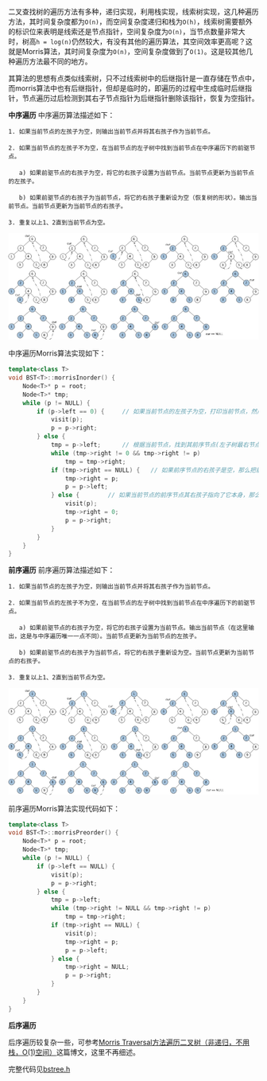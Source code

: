 二叉查找树的遍历方法有多种，递归实现，利用栈实现，线索树实现，这几种遍历方法，其时间复杂度都为`O(n)`，而空间复杂度递归和栈为`O(h)`，线索树需要额外的标识位来表明是线索还是节点指针，空间复杂度为`O(n)`，当节点数量非常大时，树高`h = log(n)`仍然较大，有没有其他的遍历算法，其空间效率更高呢？这就是Morris算法，其时间复杂度为`O(n)`，空间复杂度做到了`O(1)`。这是较其他几种遍历方法最不同的地方。

其算法的思想有点类似线索树，只不过线索树中的后继指针是一直存储在节点中，而morris算法中也有后继指针，但却是临时的，即遍历的过程中生成临时后继指针，节点遍历过后检测到其右子节点指针为后继指针删除该指针，恢复为空指针。


**中序遍历**
中序遍历算法描述如下：
```
1. 如果当前节点的左孩子为空，则输出当前节点并将其右孩子作为当前节点。

2. 如果当前节点的左孩子不为空，在当前节点的左子树中找到当前节点在中序遍历下的前驱节点。

   a) 如果前驱节点的右孩子为空，将它的右孩子设置为当前节点。当前节点更新为当前节点的左孩子。

   b) 如果前驱节点的右孩子为当前节点，将它的右孩子重新设为空（恢复树的形状）。输出当前节点。当前节点更新为当前节点的右孩子。

3. 重复以上1、2直到当前节点为空。
```
![image](../images/morris_inorder.jpg)

中序遍历Morris算法实现如下：
```c++
template<class T>
void BST<T>::morrisInorder() {
	Node<T>* p = root;
	Node<T>* tmp;
	while (p != NULL) {
		if (p->left == 0) {		// 如果当前节点的左孩子为空，打印当前节点，然后进入右孩子
			visit(p);
			p = p->right;
		} else {
			tmp = p->left;		// 根据当前节点，找到其前序节点(左子树最右节点)，然后进入当前节点的左孩子。
			while (tmp->right != 0 && tmp->right != p)
				tmp = tmp->right;
			if (tmp->right == NULL) {	// 如果前序节点的右孩子是空，那么把前序节点的右孩子指向当前节点
				tmp->right = p;
				p = p->left;
			} else {		// 如果当前节点的前序节点其右孩子指向了它本身，那么把前序节点的右孩子设置为空，打印当前节点，然后进入右孩子。
				visit(p);
				tmp->right = 0;
				p = p->right;
			}
		}
	}
} 
```

**前序遍历**
前序遍历算法描述如下：
```
1. 如果当前节点的左孩子为空，则输出当前节点并将其右孩子作为当前节点。

2. 如果当前节点的左孩子不为空，在当前节点的左子树中找到当前节点在中序遍历下的前驱节点。

   a) 如果前驱节点的右孩子为空，将它的右孩子设置为当前节点。输出当前节点（在这里输出，这是与中序遍历唯一一点不同）。当前节点更新为当前节点的左孩子。

   b) 如果前驱节点的右孩子为当前节点，将它的右孩子重新设为空。当前节点更新为当前节点的右孩子。

3. 重复以上1、2直到当前节点为空。
```
![image](../images/morris_preorder.jpg)

前序遍历Morris算法实现代码如下：
```c++
template<class T>
void BST<T>::morrisPreorder() {
	Node<T>* p = root;
	Node<T>* tmp;
	while (p != NULL) {
		if (p->left == NULL) {
			visit(p);
			p = p->right;
		} else {
			tmp = p->left;
			while (tmp->right != NULL && tmp->right != p)
				tmp = tmp->right;
			if (tmp->right == NULL) {
				visit(p);
				tmp->right = p;
				p = p->left;
			} else {
				tmp->right = NULL;
				p = p->right;
			}
		}
	}
}
```

**后序遍历**

后序遍历较复杂一些，可参考[Morris Traversal方法遍历二叉树（非递归，不用栈，O(1)空间）](https://www.cnblogs.com/anniekim/archive/2013/06/15/morristraversal.html)这篇博文，这里不再细述。



完整代码见[bstree.h](./bstree.h)

